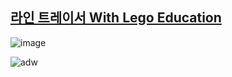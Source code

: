 ## [라인 트레이서 With Lego Education](https://github.com/urous3814/career_searching/blob/main/BuramHigh/%EC%8B%AC%ED%99%94%EC%8B%A4%ED%97%98-%EC%9D%B8%EA%B3%B5%EC%A7%80%EB%8A%A5(%EC%84%A0%ED%98%95%ED%9A%8C%EA%B7%80)/Buram_AI_1Team.ev3)

![image](https://user-images.githubusercontent.com/40907210/168407913-db561db6-27b9-4441-a067-7ce071b4b750.png)

![adw](https://user-images.githubusercontent.com/40907210/168407943-162a417f-a6f4-4a5d-92e9-84b03d8a87ba.jpg)
